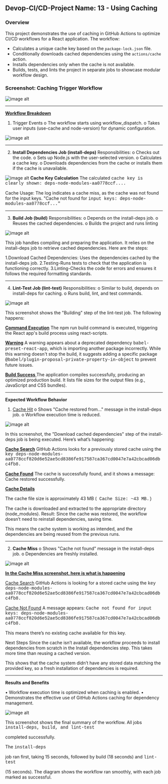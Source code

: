 ## Devop-CI/CD-Project Name: 13 - Using Caching

### Overview

This project demonstrates the use of caching in GitHub Actions to optimize CI/CD workflows for a React application. The workflow:
- Calculates a unique cache key based on the `package-lock.json` file.
- Conditionally downloads cached dependencies using the `actions/cache` action.
- Installs dependencies only when the cache is not available.
- Builds, tests, and lints the project in separate jobs to showcase modular workflow design.

### Screenshot: Caching Trigger Workflow
![image alt](caching-yamal-code.png)


----------------------------------------------

<u>**Workflow Breakdown**</u>  

1. Trigger Events
o	The workflow starts using workflow_dispatch.
o	Takes user inputs (use-cache and node-version) for dynamic configuration.

![image alt](caching-trigger-workflow.png)

----------------------------------------------


2.	**Install Dependencies Job (install-deps)**
Responsibilities:
o	Checks out the code.
o	Sets up Node.js with the user-selected version.
o	Calculates a cache key.
o	Downloads dependencies from the cache or installs them if the cache is unavailable.

![image alt](caching-install-dep.png)
**Cache Key Calculation**
The calculated <span style="font-family: 'Courier New', Courier monospace;">cache key is clearly shown:
deps-node-modules-aa0778ccf....

Cache Usage: The log indicates a cache miss, as the cache was not found for the input keys.
"Cache not found for <span style="font-family: 'Courier New', Courier monospace;"> input keys: deps-node-modules-aa0778ccf..."

------------------------------------------------
3.	**Build Job (build)**
Responsibilities:
o	Depends on the install-deps job.
o	Reuses the cached dependencies.
o	Builds the project and runs linting

![image alt](caching-build-job.png)


This job handles compiling and preparing the application. It relies on the install-deps job to retrieve cached dependencies. Here are the steps:

1.Download Cached Dependencies: Uses the dependencies cached by the install-deps job.
2.Testing-Runs tests to check that the application is functioning correctly.
3.Linting-Checks the code for errors and ensures it follows the required formatting standards.

------------------------------------------------
4.	**Lint-Test Job (lint-test)**
Responsibilities:
o	Similar to build, depends on install-deps for caching.
o	Runs build, lint, and test commands.

![image alt](caching-lin-test.png) 

This screenshot shows the "Building" step of the lint-test job. The following happens:

<u>**Command Execution**</u>
The npm run build command is executed, triggering the React app's build process using react-scripts.

<u>**Warning**</u>
A warning appears about a deprecated dependency <span style="font-family: 'Courier New', Courier, monospace;">babel-preset-react-app</span>, which is importing another package incorrectly. While this warning doesn't stop the build, it suggests adding a specific package <span style="font-family: 'Courier New', Courier, monospace;">@babel/plugin-proposal-private-property-in-object</span> to prevent future issues.

<u>**Build Success** </u>
The application compiles successfully, producing an optimized production build. It lists file sizes for the output files (e.g., JavaScript and CSS bundles).

-------------------------------------------------
**Expected Workflow Behavior**
1.	<u>Cache Hit</u>
o	Shows "Cache restored from..." message in the install-deps job.
o	Workflow execution time is reduced.

![image alt](cache-hit-workflow.png) 

In this screenshot, the "Download cached dependencies" step of the install-deps job is being executed. Here’s what’s happening:

<u>**Cache Search**</u>
GitHub Actions looks for a previously stored cache using the <span style="font-family: 'Courier New', Courier monospace;"> key deps-node-modules-aa0778ccf820d6e52ae5cd8386fe917587ca367cd0047e7a42cbcad06dbc4fb8.

<u>**Cache Found**</u>
The cache is successfully found, and it shows a message:
Cache restored successfully.

<u>**Cache Details**</u>

The cache file size is approximately 43 MB (<span style="font-family: 'Courier New', Courier monospace;"> Cache Size: ~43 MB.)

The cache is downloaded and extracted to the appropriate directory (node_modules).
Result:
Since the cache was restored, the workflow doesn’t need to reinstall dependencies, saving time.

This means the cache system is working as intended, and the dependencies are being reused from the previous runs.

---------------------------------------------------------

2.	**Cache Miss**
o	Shows "Cache not found" message in the install-deps job.
o	Dependencies are freshly installed.

![image alt](cache-miss-workflow.png)

**<u>In the Cache Miss screenshot, here is what is happening</u>**

<u>Cache Search</u>
GitHub Actions is looking for a stored cache using the <span style="font-family: 'Courier New', Courier monospace;"> key deps-node-modules-aa0778ccf820d6e52ae5cd8386fe917587ca367cd0047e7a42cbcad06dbc4fb8.

<u>Cache Not Found</u>
A message appears:
<span style="font-family: 'Courier New', Courier monospace;"> Cache not found for input keys: deps-node-modules-aa0778ccf820d6e52ae5cd8386fe917587ca367cd0047e7a42cbcad06dbc4fb8.

This means there’s no existing cache available for this key.

Next Steps
Since the cache isn’t available, the workflow proceeds to install dependencies from scratch in the Install dependencies step. This takes more time than reusing a cached version.

This shows that the cache system didn’t have any stored data matching the provided key, so a fresh installation of dependencies is required.

---------------------------------------------------
**Results and Benefits**

•	Workflow execution time is optimized when caching is enabled.
•	Demonstrates the effective use of GitHub Actions caching for dependency management.

![image alt](caching-enabled.png)

This screenshot shows the final summary of the workflow. All jobs <span style="font-family: 'Courier New', Courier monospace;"> install-deps, build, and lint-test 

completed successfully. 

The <span style="font-family: 'Courier New', Courier monospace;">install-deps  

job ran first, taking 15 seconds, followed by build (18 seconds) 
and <span style="font-family: 'Courier New', Courier monospace;"> lint-test 

(15 seconds). The diagram shows the workflow ran smoothly, with each job marked as successful.
